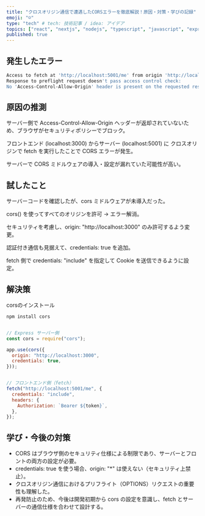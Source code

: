 ```yaml
---
title: "クロスオリジン通信で遭遇したCORSエラーを徹底解説！原因・対策・学びの記録"
emoji: "☺️"
type: "tech" # tech: 技術記事 / idea: アイデア
topics: ["react", "nextjs", "nodejs", "typescript", "javascript", "expressjs"]
published: true
---
```


## 発生したエラー

``` bash
Access to fetch at 'http://localhost:5001/me' from origin 'http://localhost:3000' has been blocked by CORS policy:
Response to preflight request doesn't pass access control check:
No 'Access-Control-Allow-Origin' header is present on the requested resource.
```

## 原因の推測
サーバー側で Access-Control-Allow-Origin ヘッダーが返却されていないため、ブラウザがセキュリティポリシーでブロック。

フロントエンド (localhost:3000) からサーバー (localhost:5001) に クロスオリジンで fetch を実行したことで CORS エラーが発生。

サーバーで CORS ミドルウェアの導入・設定が漏れていた可能性が高い。

## 試したこと
サーバーコードを確認したが、cors ミドルウェアが未導入だった。

cors() を使ってすべてのオリジンを許可 → エラー解消。

セキュリティを考慮し、origin: "http://localhost:3000" のみ許可するよう変更。

認証付き通信も見据えて、credentials: true を追加。

fetch 側で credentials: "include" を指定して Cookie を送信できるように設定。

## 解決策
corsのインストール

```bash
npm install cors
```

```js

// Express サーバー側
const cors = require("cors");

app.use(cors({
  origin: "http://localhost:3000",
  credentials: true,
}));

```

```js

// フロントエンド側（fetch）
fetch("http://localhost:5001/me", {
  credentials: "include",
  headers: {
    Authorization: `Bearer ${token}`,
  },
});

```

## 学び・今後の対策
- CORS はブラウザ側のセキュリティ仕様による制限であり、サーバーとフロントの両方の設定が必要。
- credentials: true を使う場合、origin: "*" は使えない（セキュリティ上禁止）。
- クロスオリジン通信におけるプリフライト（OPTIONS）リクエストの重要性も理解した。
- 再発防止のため、今後は開発初期から cors の設定を意識し、fetch とサーバーの通信仕様を合わせて設計する。